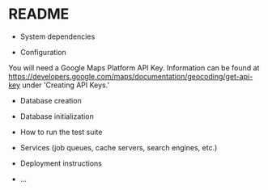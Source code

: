 # README

* System dependencies

* Configuration

You will need a Google Maps Platform API Key. Information can be found at https://developers.google.com/maps/documentation/geocoding/get-api-key under 'Creating API Keys.'

* Database creation

* Database initialization

* How to run the test suite

* Services (job queues, cache servers, search engines, etc.)

* Deployment instructions

* ...

